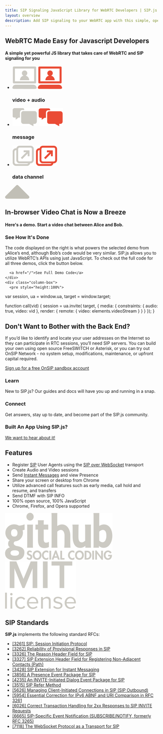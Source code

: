 ```yaml
---
title: SIP Signaling JavaScript Library for WebRTC Developers | SIP.js
layout: overview
description: Add SIP signaling to your WebRTC app with this simple, open source JavaScript library - SIP.js.
---
```

<article class="wrapper group home-feature" id="feature-selector">
	<div class="feature">
		<h1>WebRTC Made Easy for Javascript Developers</h1>
		<h4 class="intro">A simple yet powerful JS library that takes care of WebRTC and SIP signaling for you</h4>
	</div>
    <ul class="wrapper highlights">
      <!-- TODO allow for highlighting of a list item. -->
      <li>
        <img src="/shared/img/video-audio.png" alt="video + audio" />
        <img src="/shared/img/video-audio-highlight.png" alt="video + audio highlight" />
        <h3>video + audio</h3>
      </li>
      <li>
        <img src="/shared/img/message.png" alt="message" />
        <img src="/shared/img/message-highlight.png" alt="message highlight" />
        <h3>message</h3>
      </li>
      <li>
        <img src="/shared/img/data-channel.png" alt="message" />
        <img src="/shared/img/data-channel-highlight.png" alt="message highlight" />
        <h3>data channel</h3>
      </li>
    </ul>
    <!-- This draws an arrow that we use to indicate the highlighted feature -->
    <svg id="feature-arrow" width="80" height="45">
      <polygon points="40,5 75,40 5,40"
               style="fill:rgb(193,191,182); stroke:rgb(193,191,182); stroke-width:10;"
               stroke-linejoin="round" />
    </svg>
</article>

<div class="full-width-divider mid-gray feature">
  <h2>In-browser Video Chat is Now a Breeze</h2>
  <h4 class="intro">Here's a demo. Start a video chat between Alice and Bob.</h4>
  <div class="two-column-boxes wrapper">
    <div class="column-box" style="background-color:red;"></div>
    <div class="column-box" style="background-color:blue;"></div>
    <div class="clearfix"></div>
  </div>
</div>
<div class="full-width-divider orange">
  <div class="two-column-boxes wrapper">
    <div class="column-box">
      <h3>See How It's Done</h3>
      <p>
        The code displayed on the right is what powers the selected demo from yAlice’s end, although Bob’s code would be very similar.  SIP.js allows you to utilize WebRTC’s APIs using just JavaScript. To check out the full code for all three demos, click the button below.
      </p>

      <a href="/">See Full Demo Code</a>
    </div>
    <div class="column-box">
      <pre style="height:100%">
var session,
ua = window.ua,
target = window.target;

function call(vid) {
  session = ua.invite(
    target,
    {
      media: {
        constraints: {
          audio: true,
          video: vid
        },
        render: {
          remote: {
            video: elements.videoStream
          }
        }
      }
    });
}
      </pre>
    </div>
    <div class="clearfix"></div>
  </div>
</div>

<div class="wrapper full-width-divider">
  <h2>Don't Want to Bother with the Back End?</h2>
  <p>
    If you’d like to identify and locate your user addresses on the Internet so they can participate in RTC sessions, you’ll need SIP servers. You can build your own using open source FreeSWITCH or Asterisk, or you can try out OnSIP Network - no system setup, modifications, maintenance, or upfront capital required.
  </p>
  <a href="/">Sign up for a free OnSIP sandbox account</a>
</div>

<div class="full-width-divider light-gray">
  <div class="two-column-boxes wrapper">
    <div class="column-box">
      <h3>Learn</h3>
      <p>New to SIP.js? Our guides and docs will have you up and running in a snap.</p>
    </div>
    <div class="column-box">
      <h3>Connect</h3>
      <p>Get answers, stay up to date, and become part of the SIP.js community.</p>
    </div>
    <div class="clearfix"></div>
  </div>
</div>

<div class="full-width-divider dark-gray">
  <h3>Built An App Using SIP.js?</h3>
  <a href="/">We want to hear about it!</a>
</div>

<div class="wrapper full-width-divider">
  <h2>Features</h2>

  <ul class="multicolumn">
    <li>Register <a href="/faq/#what-is-sip">SIP</a> User Agents using the <a href="http://tools.ietf.org/html/rfc7118">SIP over WebSocket</a> transport</li>
    <li>Create Audio and Video sessions</li>
    <li>Send <a href="/guides/send-message/">Instant Messages</a> and view Presence</li>
    <li>Share your screen or desktop from Chrome</li>
    <li>Utilize advanced call features such as early media, call hold and resume, and transfers</li>
    <li>Send DTMF with SIP INFO</li>
    <li>100% open source, 100% JavaScript</li>
    <li>Chrome, Firefox, and Opera supported</li>
  </ul>
</div>
<div class="full-width-divider light-gray">
  <div class="two-column-boxes">
    <div class="column-box">
      <img src="/shared/img/github.png" alt="github: social coding" />
    </div>
    <div class="column-box">
      <img src="/shared/img/mit-license.png" alt="MIT open-source license" />
    </div>
    <div class="clearfix"></div>
  </div>
</div>
<div class="wrapper full-width-divider">
  <h2>SIP Standards</h2>
  <p><strong>SIP.js</strong> implements the following standard RFCs:</p>

  <ul class="multicolumn">
    <li><a href="http://tools.ietf.org/html/rfc3261">[3261] SIP: Session Initiation Protocol</a></li>
    <li><a href="http://tools.ietf.org/html/rfc3262">[3262] Reliability of Provisional Responses in SIP</a></li>
    <li><a href="http://tools.ietf.org/html/rfc3326">[3326] The Reason Header Field for SIP</a></li>
    <li><a href="http://tools.ietf.org/html/rfc3327">[3327] SIP Extension Header Field for Registering Non-Adjacent Contacts (Path)</a></li>
    <li><a href="http://tools.ietf.org/html/rfc3428">[3428] SIP Extension for Instant Messaging</a></li>
    <li><a href="http://tools.ietf.org/html/rfc3856">[3856] A Presence Event Package for SIP</a></li>
    <li><a href="http://tools.ietf.org/html/rfc4235">[4235] An INVITE-Initiated Dialog Event Package for SIP</a></li>
    <li><a href="http://tools.ietf.org/html/rfc3515">[3515] SIP Refer Method</a></li>
    <li><a href="http://tools.ietf.org/html/rfc5626">[5626] Managing Client-Initiated Connections in SIP (SIP Outbound)</a></li>
    <li><a href="http://tools.ietf.org/html/rfc5954">[5954] Essential Correction for IPv6 ABNF and URI Comparison in RFC 3261</a></li>
    <li><a href="http://tools.ietf.org/html/rfc6026">[6026] Correct Transaction Handling for 2xx Responses to SIP INVITE Requests</a></li>
    <li><a href="http://tools.ietf.org/html/rfc6665">[6665] SIP-Specific Event Notification (SUBSCRIBE/NOTIFY, formerly RFC 3265)</a></li>
    <li><a href="http://tools.ietf.org/html/rfc7118">[7118] The WebSocket Protocol as a Transport for SIP</a></li>
  </ul>
</div>
